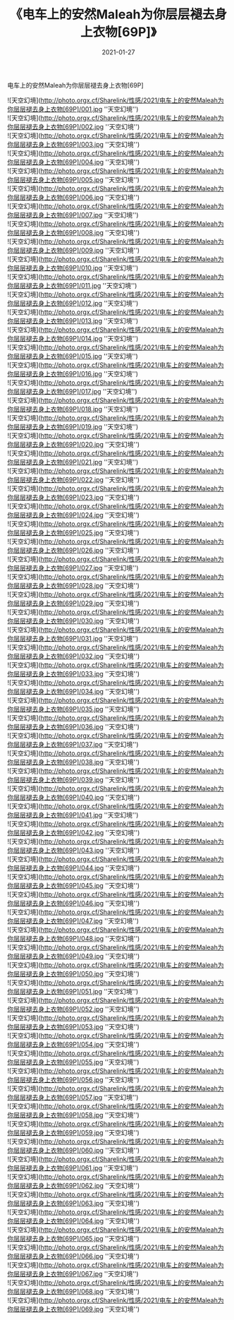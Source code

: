 ﻿---
layout: post
title:  《电车上的安然Maleah为你层层褪去身上衣物[69P]》
date:   2021-01-27
img: http://photo.orgx.cf/Sharelink/性感/2021/电车上的安然Maleah为你层层褪去身上衣物[69P]/000.jpg
categories: [美女, 性感, 泳衣]
---

电车上的安然Maleah为你层层褪去身上衣物[69P]



![天空幻境](http://photo.orgx.cf/Sharelink/性感/2021/电车上的安然Maleah为你层层褪去身上衣物[69P]/001.jpg ''天空幻境'') <br>
![天空幻境](http://photo.orgx.cf/Sharelink/性感/2021/电车上的安然Maleah为你层层褪去身上衣物[69P]/002.jpg ''天空幻境'') <br>
![天空幻境](http://photo.orgx.cf/Sharelink/性感/2021/电车上的安然Maleah为你层层褪去身上衣物[69P]/003.jpg ''天空幻境'') <br>
![天空幻境](http://photo.orgx.cf/Sharelink/性感/2021/电车上的安然Maleah为你层层褪去身上衣物[69P]/004.jpg ''天空幻境'') <br>
![天空幻境](http://photo.orgx.cf/Sharelink/性感/2021/电车上的安然Maleah为你层层褪去身上衣物[69P]/005.jpg ''天空幻境'') <br>
![天空幻境](http://photo.orgx.cf/Sharelink/性感/2021/电车上的安然Maleah为你层层褪去身上衣物[69P]/006.jpg ''天空幻境'') <br>
![天空幻境](http://photo.orgx.cf/Sharelink/性感/2021/电车上的安然Maleah为你层层褪去身上衣物[69P]/007.jpg ''天空幻境'') <br>
![天空幻境](http://photo.orgx.cf/Sharelink/性感/2021/电车上的安然Maleah为你层层褪去身上衣物[69P]/008.jpg ''天空幻境'') <br>
![天空幻境](http://photo.orgx.cf/Sharelink/性感/2021/电车上的安然Maleah为你层层褪去身上衣物[69P]/009.jpg ''天空幻境'') <br>
![天空幻境](http://photo.orgx.cf/Sharelink/性感/2021/电车上的安然Maleah为你层层褪去身上衣物[69P]/010.jpg ''天空幻境'') <br>
![天空幻境](http://photo.orgx.cf/Sharelink/性感/2021/电车上的安然Maleah为你层层褪去身上衣物[69P]/011.jpg ''天空幻境'') <br>
![天空幻境](http://photo.orgx.cf/Sharelink/性感/2021/电车上的安然Maleah为你层层褪去身上衣物[69P]/012.jpg ''天空幻境'') <br>
![天空幻境](http://photo.orgx.cf/Sharelink/性感/2021/电车上的安然Maleah为你层层褪去身上衣物[69P]/013.jpg ''天空幻境'') <br>
![天空幻境](http://photo.orgx.cf/Sharelink/性感/2021/电车上的安然Maleah为你层层褪去身上衣物[69P]/014.jpg ''天空幻境'') <br>
![天空幻境](http://photo.orgx.cf/Sharelink/性感/2021/电车上的安然Maleah为你层层褪去身上衣物[69P]/015.jpg ''天空幻境'') <br>
![天空幻境](http://photo.orgx.cf/Sharelink/性感/2021/电车上的安然Maleah为你层层褪去身上衣物[69P]/016.jpg ''天空幻境'') <br>
![天空幻境](http://photo.orgx.cf/Sharelink/性感/2021/电车上的安然Maleah为你层层褪去身上衣物[69P]/017.jpg ''天空幻境'') <br>
![天空幻境](http://photo.orgx.cf/Sharelink/性感/2021/电车上的安然Maleah为你层层褪去身上衣物[69P]/018.jpg ''天空幻境'') <br>
![天空幻境](http://photo.orgx.cf/Sharelink/性感/2021/电车上的安然Maleah为你层层褪去身上衣物[69P]/019.jpg ''天空幻境'') <br>
![天空幻境](http://photo.orgx.cf/Sharelink/性感/2021/电车上的安然Maleah为你层层褪去身上衣物[69P]/020.jpg ''天空幻境'') <br>
![天空幻境](http://photo.orgx.cf/Sharelink/性感/2021/电车上的安然Maleah为你层层褪去身上衣物[69P]/021.jpg ''天空幻境'') <br>
![天空幻境](http://photo.orgx.cf/Sharelink/性感/2021/电车上的安然Maleah为你层层褪去身上衣物[69P]/022.jpg ''天空幻境'') <br>
![天空幻境](http://photo.orgx.cf/Sharelink/性感/2021/电车上的安然Maleah为你层层褪去身上衣物[69P]/023.jpg ''天空幻境'') <br>
![天空幻境](http://photo.orgx.cf/Sharelink/性感/2021/电车上的安然Maleah为你层层褪去身上衣物[69P]/024.jpg ''天空幻境'') <br>
![天空幻境](http://photo.orgx.cf/Sharelink/性感/2021/电车上的安然Maleah为你层层褪去身上衣物[69P]/025.jpg ''天空幻境'') <br>
![天空幻境](http://photo.orgx.cf/Sharelink/性感/2021/电车上的安然Maleah为你层层褪去身上衣物[69P]/026.jpg ''天空幻境'') <br>
![天空幻境](http://photo.orgx.cf/Sharelink/性感/2021/电车上的安然Maleah为你层层褪去身上衣物[69P]/027.jpg ''天空幻境'') <br>
![天空幻境](http://photo.orgx.cf/Sharelink/性感/2021/电车上的安然Maleah为你层层褪去身上衣物[69P]/028.jpg ''天空幻境'') <br>
![天空幻境](http://photo.orgx.cf/Sharelink/性感/2021/电车上的安然Maleah为你层层褪去身上衣物[69P]/029.jpg ''天空幻境'') <br>
![天空幻境](http://photo.orgx.cf/Sharelink/性感/2021/电车上的安然Maleah为你层层褪去身上衣物[69P]/030.jpg ''天空幻境'') <br>
![天空幻境](http://photo.orgx.cf/Sharelink/性感/2021/电车上的安然Maleah为你层层褪去身上衣物[69P]/031.jpg ''天空幻境'') <br>
![天空幻境](http://photo.orgx.cf/Sharelink/性感/2021/电车上的安然Maleah为你层层褪去身上衣物[69P]/032.jpg ''天空幻境'') <br>
![天空幻境](http://photo.orgx.cf/Sharelink/性感/2021/电车上的安然Maleah为你层层褪去身上衣物[69P]/033.jpg ''天空幻境'') <br>
![天空幻境](http://photo.orgx.cf/Sharelink/性感/2021/电车上的安然Maleah为你层层褪去身上衣物[69P]/034.jpg ''天空幻境'') <br>
![天空幻境](http://photo.orgx.cf/Sharelink/性感/2021/电车上的安然Maleah为你层层褪去身上衣物[69P]/035.jpg ''天空幻境'') <br>
![天空幻境](http://photo.orgx.cf/Sharelink/性感/2021/电车上的安然Maleah为你层层褪去身上衣物[69P]/036.jpg ''天空幻境'') <br>
![天空幻境](http://photo.orgx.cf/Sharelink/性感/2021/电车上的安然Maleah为你层层褪去身上衣物[69P]/037.jpg ''天空幻境'') <br>
![天空幻境](http://photo.orgx.cf/Sharelink/性感/2021/电车上的安然Maleah为你层层褪去身上衣物[69P]/038.jpg ''天空幻境'') <br>
![天空幻境](http://photo.orgx.cf/Sharelink/性感/2021/电车上的安然Maleah为你层层褪去身上衣物[69P]/039.jpg ''天空幻境'') <br>
![天空幻境](http://photo.orgx.cf/Sharelink/性感/2021/电车上的安然Maleah为你层层褪去身上衣物[69P]/040.jpg ''天空幻境'') <br>
![天空幻境](http://photo.orgx.cf/Sharelink/性感/2021/电车上的安然Maleah为你层层褪去身上衣物[69P]/041.jpg ''天空幻境'') <br>
![天空幻境](http://photo.orgx.cf/Sharelink/性感/2021/电车上的安然Maleah为你层层褪去身上衣物[69P]/042.jpg ''天空幻境'') <br>
![天空幻境](http://photo.orgx.cf/Sharelink/性感/2021/电车上的安然Maleah为你层层褪去身上衣物[69P]/043.jpg ''天空幻境'') <br>
![天空幻境](http://photo.orgx.cf/Sharelink/性感/2021/电车上的安然Maleah为你层层褪去身上衣物[69P]/044.jpg ''天空幻境'') <br>
![天空幻境](http://photo.orgx.cf/Sharelink/性感/2021/电车上的安然Maleah为你层层褪去身上衣物[69P]/045.jpg ''天空幻境'') <br>
![天空幻境](http://photo.orgx.cf/Sharelink/性感/2021/电车上的安然Maleah为你层层褪去身上衣物[69P]/046.jpg ''天空幻境'') <br>
![天空幻境](http://photo.orgx.cf/Sharelink/性感/2021/电车上的安然Maleah为你层层褪去身上衣物[69P]/047.jpg ''天空幻境'') <br>
![天空幻境](http://photo.orgx.cf/Sharelink/性感/2021/电车上的安然Maleah为你层层褪去身上衣物[69P]/048.jpg ''天空幻境'') <br>
![天空幻境](http://photo.orgx.cf/Sharelink/性感/2021/电车上的安然Maleah为你层层褪去身上衣物[69P]/049.jpg ''天空幻境'') <br>
![天空幻境](http://photo.orgx.cf/Sharelink/性感/2021/电车上的安然Maleah为你层层褪去身上衣物[69P]/050.jpg ''天空幻境'') <br>
![天空幻境](http://photo.orgx.cf/Sharelink/性感/2021/电车上的安然Maleah为你层层褪去身上衣物[69P]/051.jpg ''天空幻境'') <br>
![天空幻境](http://photo.orgx.cf/Sharelink/性感/2021/电车上的安然Maleah为你层层褪去身上衣物[69P]/052.jpg ''天空幻境'') <br>
![天空幻境](http://photo.orgx.cf/Sharelink/性感/2021/电车上的安然Maleah为你层层褪去身上衣物[69P]/053.jpg ''天空幻境'') <br>
![天空幻境](http://photo.orgx.cf/Sharelink/性感/2021/电车上的安然Maleah为你层层褪去身上衣物[69P]/054.jpg ''天空幻境'') <br>
![天空幻境](http://photo.orgx.cf/Sharelink/性感/2021/电车上的安然Maleah为你层层褪去身上衣物[69P]/055.jpg ''天空幻境'') <br>
![天空幻境](http://photo.orgx.cf/Sharelink/性感/2021/电车上的安然Maleah为你层层褪去身上衣物[69P]/056.jpg ''天空幻境'') <br>
![天空幻境](http://photo.orgx.cf/Sharelink/性感/2021/电车上的安然Maleah为你层层褪去身上衣物[69P]/057.jpg ''天空幻境'') <br>
![天空幻境](http://photo.orgx.cf/Sharelink/性感/2021/电车上的安然Maleah为你层层褪去身上衣物[69P]/058.jpg ''天空幻境'') <br>
![天空幻境](http://photo.orgx.cf/Sharelink/性感/2021/电车上的安然Maleah为你层层褪去身上衣物[69P]/059.jpg ''天空幻境'') <br>
![天空幻境](http://photo.orgx.cf/Sharelink/性感/2021/电车上的安然Maleah为你层层褪去身上衣物[69P]/060.jpg ''天空幻境'') <br>
![天空幻境](http://photo.orgx.cf/Sharelink/性感/2021/电车上的安然Maleah为你层层褪去身上衣物[69P]/061.jpg ''天空幻境'') <br>
![天空幻境](http://photo.orgx.cf/Sharelink/性感/2021/电车上的安然Maleah为你层层褪去身上衣物[69P]/062.jpg ''天空幻境'') <br>
![天空幻境](http://photo.orgx.cf/Sharelink/性感/2021/电车上的安然Maleah为你层层褪去身上衣物[69P]/063.jpg ''天空幻境'') <br>
![天空幻境](http://photo.orgx.cf/Sharelink/性感/2021/电车上的安然Maleah为你层层褪去身上衣物[69P]/064.jpg ''天空幻境'') <br>
![天空幻境](http://photo.orgx.cf/Sharelink/性感/2021/电车上的安然Maleah为你层层褪去身上衣物[69P]/065.jpg ''天空幻境'') <br>
![天空幻境](http://photo.orgx.cf/Sharelink/性感/2021/电车上的安然Maleah为你层层褪去身上衣物[69P]/066.jpg ''天空幻境'') <br>
![天空幻境](http://photo.orgx.cf/Sharelink/性感/2021/电车上的安然Maleah为你层层褪去身上衣物[69P]/067.jpg ''天空幻境'') <br>
![天空幻境](http://photo.orgx.cf/Sharelink/性感/2021/电车上的安然Maleah为你层层褪去身上衣物[69P]/068.jpg ''天空幻境'') <br>
![天空幻境](http://photo.orgx.cf/Sharelink/性感/2021/电车上的安然Maleah为你层层褪去身上衣物[69P]/069.jpg ''天空幻境'') <br>